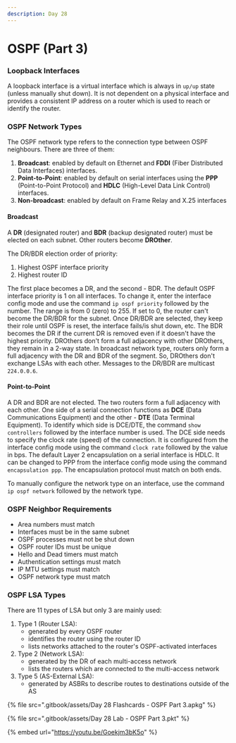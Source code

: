 ```yaml
---
description: Day 28
---
```


# OSPF (Part 3)

### Loopback Interfaces

A loopback interface is a virtual interface which is always in `up/up` state (unless manually shut down). It is not dependent on a physical interface and provides a consistent IP address on a router which is used to reach or identify the router.&#x20;

### OSPF Network Types

The OSPF network type refers to the connection type between OSPF neighbours. There are three of them:

1. **Broadcast**: enabled by default on Ethernet and **FDDI** (Fiber Distributed Data Interfaces) interfaces.
2. **Point-to-Point**: enabled by default on serial interfaces using the **PPP** (Point-to-Point Protocol) and **HDLC** (High-Level Data Link Control) interfaces.
3. **Non-broadcast**: enabled by default on Frame Relay and X.25 interfaces&#x20;

#### Broadcast

A **DR** (designated router) and **BDR** (backup designated router) must be elected on each subnet. Other routers become **DROther**.&#x20;

The DR/BDR election order of priority:

1. Highest OSPF interface priority
2. Highest router ID

The first place becomes a DR, and the second - BDR. The default OSPF interface priority is 1 on all interfaces. To change it, enter the interface config mode and use the command `ip ospf priority` followed by the number. The range is from 0 (zero) to 255. If set to 0, the router can't become the DR/BDR for the subnet. Once DR/BDR are selected, they keep their role until OSPF is reset, the interface fails/is shut down, etc. The BDR becomes the DR if the current DR is removed even if it doesn't have the highest priority. DROthers don't form a full adjacency with other DROthers, they remain in a 2-way state. In broadcast network type, routers only form a full adjacency with the DR and BDR of the segment. So, DROthers don't exchange LSAs with each other. Messages to the DR/BDR are multicast `224.0.0.6`.

#### Point-to-Point

A DR and BDR are not elected. The two routers form a full adjacency with each other. One side of a serial connection functions as **DCE** (Data Communications Equipment) and the other - **DTE** (Data Terminal Equipment). To identify which side is DCE/DTE, the command `show controllers` followed by the interface number is used. The DCE side needs to specify the clock rate (speed) of the connection. It is configured from the interface config mode using the command `clock rate` followed by the value in bps. The default Layer 2 encapsulation on a serial interface is HDLC. It can be changed to PPP from the interface config mode using the command `encapsulation ppp`. The encapsulation protocol must match on both ends.

To manually configure the network type on an interface, use the command `ip ospf network` followed by the network type.

### OSPF Neighbor Requirements

* Area numbers must match
* Interfaces must be in the same subnet
* OSPF processes must not be shut down
* OSPF router IDs must be unique
* Hello and Dead timers must match
* Authentication settings must match
* IP MTU settings must match
* OSPF network type must match

### OSPF LSA Types

There are 11 types of LSA but only 3 are mainly used:

1. Type 1 (Router LSA):&#x20;
   * generated by every OSPF router
   * identifies the router using the router ID
   * lists networks attached to the router's OSPF-activated interfaces
2. Type 2 (Network LSA):
   * generated by the DR of each multi-access network
   * lists the routers which are connected to the multi-access network
3. Type 5 (AS-External LSA):
   * generated by ASBRs to describe routes to destinations outside of the AS

{% file src=".gitbook/assets/Day 28 Flashcards - OSPF Part 3.apkg" %}

{% file src=".gitbook/assets/Day 28 Lab - OSPF Part 3.pkt" %}

{% embed url="https://youtu.be/Goekjm3bK5o" %}
